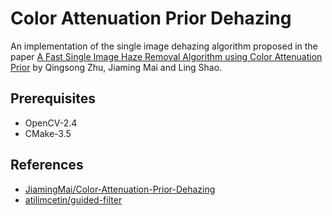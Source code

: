 # Color Attenuation Prior Dehazing
An implementation of the single image dehazing algorithm proposed in the paper [A Fast Single Image Haze Removal Algorithm using Color Attenuation Prior](https://ieeexplore.ieee.org/stamp/stamp.jsp?tp=&arnumber=7128396) by Qingsong Zhu, Jiaming Mai and Ling Shao. 

## Prerequisites
- OpenCV-2.4
- CMake-3.5

## References
- [JiamingMai/Color-Attenuation-Prior-Dehazing](https://github.com/JiamingMai/Color-Attenuation-Prior-Dehazing)
- [atilimcetin/guided-filter](https://github.com/atilimcetin/guided-filter)
